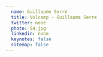 ```yaml
---
  name: Guillaume Serre
  title: Volcamp - Guillaume Serre
  twitter: none
  photo: 54.jpg
  linkedin: none
  keynotes: false
  sitemap: false
---
```

